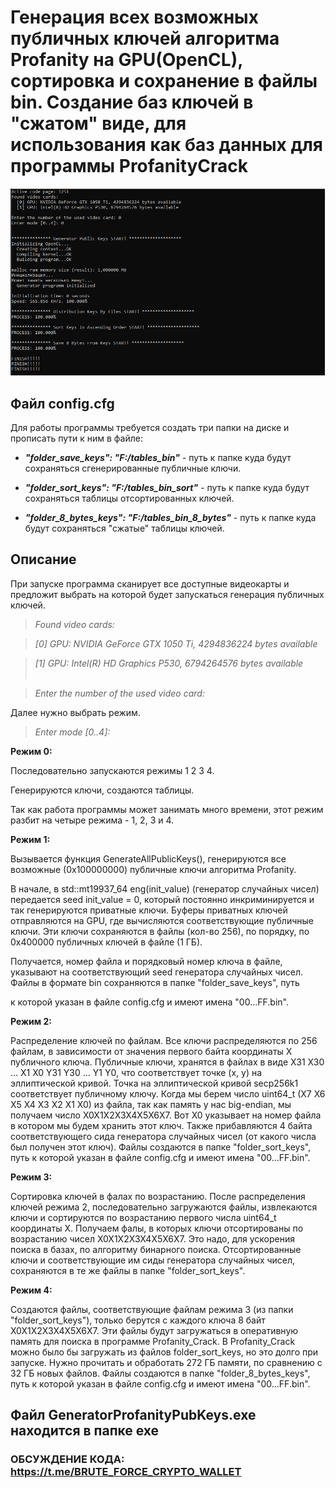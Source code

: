 # Генерация всех возможных публичных ключей алгоритма Profanity на GPU(OpenCL), сортировка и сохранение в файлы bin. Создание баз ключей в "сжатом" виде, для использования как баз данных для программы ProfanityCrack

![](image/Screenshot_1.png)





## Файл config.cfg

Для работы программы требуется создать три папки на диске и прописать пути к ним в файле:

* ***"folder_save_keys": "F:/tables_bin"*** - путь к папке куда будут сохраняться сгенерированные публичные ключи.

* ***"folder_sort_keys": "F:/tables_bin_sort"*** - путь к папке куда будут сохраняться таблицы отсортированных ключей.

* ***"folder_8_bytes_keys": "F:/tables_bin_8_bytes"*** - путь к папке куда будут сохраняться "сжатые" таблицы ключей.



## Описание

При запуске программа сканирует все доступные видеокарты и предложит выбрать на которой будет запускаться генерация публичных ключей.

> *Found video cards:*</br>

> *[0] GPU: NVIDIA GeForce GTX 1050 Ti, 4294836224 bytes available*</br>

> *[1] GPU: Intel(R) HD Graphics P530, 6794264576 bytes available*</br></br>

> *Enter the number of the used video card:*



Далее нужно выбрать режим.

> *Enter mode [0..4]:*



**Режим 0:**</br>

Последовательно запускаются режимы 1 2 3 4.

Генерируются ключи, создаются таблицы.

Так как работа программы может занимать много времени, этот режим разбит на четыре режима - 1, 2, 3 и 4.</br>

**Режим 1:**</br>

Вызывается функция GenerateAllPublicKeys(), генерируются все возможные (0x100000000) публичные ключи алгоритма Profanity. 

В начале, в std::mt19937_64 eng(init_value) (генератор случайных чисел) передается seed init_value = 0, который постоянно инкриминируется и так генерируются приватные ключи. Буферы приватных ключей отправляются на GPU, где вычисляются соответствующие публичные ключи. Эти ключи сохраняются в файлы (кол-во 256), по порядку, по 0x400000 публичных ключей в файле (1 ГБ).

Получается, номер файла и порядковый номер ключа в файле, указывают на соответствующий seed генератора случайных чисел. Файлы в формате bin сохраняются в папке "folder_save_keys", путь

к которой указан в файле config.cfg и имеют имена "00...FF.bin".</br>

**Режим 2:**</br>

Распределение ключей по файлам. Все ключи распределяются по 256 файлам, в зависимости от значения первого байта координаты Х публичного ключа. Публичные ключи, хранятся в файлах в виде X31 X30 ... X1 X0 Y31 Y30 ... Y1 Y0, что соответствует точке (x, y) на эллиптической кривой. Точка на эллиптической кривой secp256k1 соответствует публичному ключу. Когда мы берем число uint64_t (X7 X6 X5 X4 X3 X2 X1 X0) из файла, так как память у нас big-endian, мы получаем число X0X1X2X3X4X5X6X7. Вот X0 указывает на номер файла в котором мы будем хранить этот ключ. Также прибавляются 4 байта соответствующего сида генератора случайных чисел (от какого числа был получен этот ключ). Файлы создаются в папке "folder_sort_keys", путь к которой указан в файле config.cfg и имеют имена "00...FF.bin".</br>

**Режим 3:**</br>

Сортировка ключей в фалах по возрастанию. После распределения ключей режима 2, последовательно загружаются файлы, извлекаются ключи и сортируются по возрастанию первого числа uint64_t координаты Х. Получаем фалы, в которых ключи отсортированы по возрастанию чисел X0X1X2X3X4X5X6X7. Это надо, для ускорения поиска в базах, по алгоритму бинарного поиска. Отсортированные ключи и соответствующие им сиды генератора случайных чисел, сохраняются в те же файлы в папке "folder_sort_keys".</br>

**Режим 4:**</br>

Создаются файлы, соответствующие файлам режима 3 (из папки "folder_sort_keys"), только берутся с каждого ключа 8 байт X0X1X2X3X4X5X6X7. Эти файлы будут загружаться в оперативную память для поиска в программе Profanity_Crack. В Profanity_Crack можно было бы загружать из файлов folder_sort_keys, но это долго при запуске. Нужно прочитать и обработать 272 ГБ памяти, по сравнению с 32 ГБ новых файлов. Файлы создаются в папке "folder_8_bytes_keys", путь к которой указан в файле config.cfg и имеют имена "00...FF.bin".



## Файл GeneratorProfanityPubKeys.exe находится в папке exe



### ОБСУЖДЕНИЕ КОДА: https://t.me/BRUTE_FORCE_CRYPTO_WALLET
